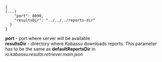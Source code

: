 ```
{
(...)
    "port": 8090,
    "resultsDir": "../../../reports-dir"
  }
}
```
**port** - port where server will be available  
**resultsDir** - directory where Kabassu downloads reports. This parameter has to be the same as **defaultReportsDir** in _io.kabassu.results.retriever.main.json_
